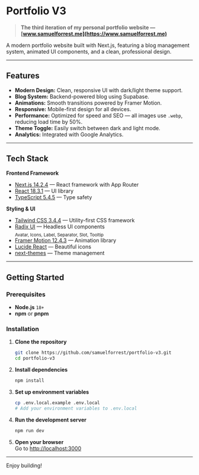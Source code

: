 # Portfolio V3

> **The third iteration of my personal portfolio website — [www.samuelforrest.me](https://www.samuelforrest.me)**

A modern portfolio website built with Next.js, featuring a blog management system, animated UI components, and a clean, professional design.

---

##  Features

- **Modern Design:** Clean, responsive UI with dark/light theme support.
- **Blog System:** Backend-powered blog using Supabase.
- **Animations:** Smooth transitions powered by Framer Motion.
- **Responsive:** Mobile-first design for all devices.
- **Performance:** Optimized for speed and SEO — all images use `.webp`, reducing load time by 50%.
- **Theme Toggle:** Easily switch between dark and light mode.
- **Analytics:** Integrated with Google Analytics.

---

##  Tech Stack

**Frontend Framework**
- [Next.js 14.2.4](https://nextjs.org/) — React framework with App Router
- [React 18.3.1](https://react.dev/) — UI library
- [TypeScript 5.4.5](https://www.typescriptlang.org/) — Type safety

**Styling & UI**
- [Tailwind CSS 3.4.4](https://tailwindcss.com/) — Utility-first CSS framework
- [Radix UI](https://www.radix-ui.com/) — Headless UI components  
  <sub>Avatar, Icons, Label, Separator, Slot, Tooltip</sub>
- [Framer Motion 12.4.3](https://www.framer.com/motion/) — Animation library
- [Lucide React](https://lucide.dev/) — Beautiful icons
- [next-themes](https://github.com/pacocoursey/next-themes) — Theme management

---

##  Getting Started

### Prerequisites

- **Node.js** `18+`
- **npm** or **pnpm**

### Installation

1. **Clone the repository**
   ```bash
   git clone https://github.com/samuelforrest/portfolio-v3.git
   cd portfolio-v3
   ```

2. **Install dependencies**
   ```bash
   npm install
   ```

3. **Set up environment variables**
   ```bash
   cp .env.local.example .env.local
   # Add your environment variables to .env.local
   ```

4. **Run the development server**
   ```bash
   npm run dev
   ```

5. **Open your browser**  
   Go to [http://localhost:3000](http://localhost:3000)

---

Enjoy building!
